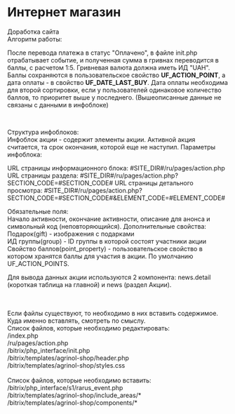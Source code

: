 # Интернет магазин
Доработка сайта
<br />
Алгоритм работы:<br />
<p>
	После перевода платежа в статус "Оплачено", в файле init.php отрабатывает событие, и полученная сумма в гривнах переводится в баллы, с расчетом 1:5. Гривневая валюта должна иметь ИД "UAH". Баллы сохраняются в пользовательское свойство <b>UF_ACTION_POINT</b>, а дата оплаты - в свойство <b>UF_DATE_LAST_BUY</b>. Дата оплаты необходима для второй сортировки, если у пользователей одинаковое количество баллов, то приоритет выше у последнего. (Вышеописанные данные не связаны с данными в инфоблоке)
</p>
<br />
<p>
Структура инфоблоков:<br />
Инфоблок акции - содержит элементы акции. Активной акция считается, та срок окончания, которой еще не наступил.
Параметры инфоблока:
<p>
URL страницы информационного блока:	 #SITE_DIR#/ru/pages/action.php
URL страницы раздела:	#SITE_DIR#/ru/pages/action.php?SECTION_CODE=#SECTION_CODE#
URL страницы детального просмотра:	#SITE_DIR#/ru/pages/action.php?SECTION_CODE=#SECTION_CODE#&ELEMENT_CODE=#ELEMENT_CODE#
</p>
Обязательные поля:<br />
Начало активности, окончание активности, описание для анонса и символьный код (неповторяющийся).
Дополнительные свойства:<br />
Подарок(gift) - изображения с подарками<br /> 
ИД группы(group) - ID группы в которой состоят участники акции<br /> 
Свойство баллов(point_property) - пользовательское свойство в котором хранятся баллы для участия в акции. По умолчанию UF_ACTION_POINTS.<br />
</p>
<p>
	Для вывода данных акции используются 2 компонента: news.detail (короткая таблица на главной) и news (раздел Акции).
</p>
<br />
<br />
Если файлы существуют, то необходимо в них вставить содержимое. Куда именно вставлять, смотреть по смыслу.
<br />
Список файлов, которые необходимо редактировать:
<br />
/index.php<br />
/ru/pages/action.php<br />
/bitrix/php_interface/init.php<br />
/bitrix/templates/agrinol-shop/header.php<br />
/bitrix/templates/agrinol-shop/styles.css<br />
<br />
Список файлов, которые необходимо вставить:
<br />
/bitrix/php_interface/s1/rarus_event.php<br />
/bitrix/templates/agrinol-shop/include_areas/*<br />
/bitrix/templates/agrinol-shop/components/*<br />
